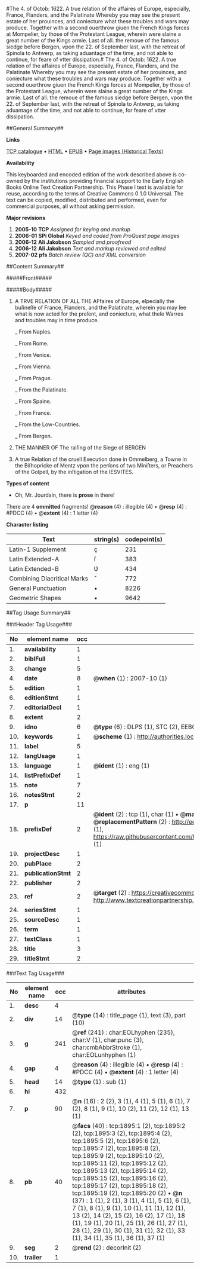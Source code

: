 #The 4. of Octob: 1622. A true relation of the affaires of Europe, especially, France, Flanders, and the Palatinate Whereby you may see the present estate of her prouinces, and coniecture what these troubles and wars may produce. Together with a second ouerthrow giuen the French Kings forces at Mompelier, by those of the Protestant League, wherein were slaine a great number of the Kings armie. Last of all. the remoue of the famous siedge before Bergen, vpon the 22. of September last, with the retreat of Spinola to Antwerp, as taking aduantage of the time, and not able to continue, for feare of vtter dissipation.#
The 4. of Octob: 1622. A true relation of the affaires of Europe, especially, France, Flanders, and the Palatinate Whereby you may see the present estate of her prouinces, and coniecture what these troubles and wars may produce. Together with a second ouerthrow giuen the French Kings forces at Mompelier, by those of the Protestant League, wherein were slaine a great number of the Kings armie. Last of all. the remoue of the famous siedge before Bergen, vpon the 22. of September last, with the retreat of Spinola to Antwerp, as taking aduantage of the time, and not able to continue, for feare of vtter dissipation.

##General Summary##

**Links**

[TCP catalogue](http://www.ota.ox.ac.uk/tcp/)  • 
[HTML](http://tei.it.ox.ac.uk/tcp/Texts-HTML/free/A08/A08168.html)  • 
[EPUB](http://tei.it.ox.ac.uk/tcp/Texts-EPUB/free/A08/A08168.epub) • 
[Page images (Historical Texts)](https://data.historicaltexts.jisc.ac.uk/view?pubId=eebo-99837566e&pageId=eebo-99837566e-1895-1)

**Availability**

This keyboarded and encoded edition of the
	       work described above is co-owned by the institutions
	       providing financial support to the Early English Books
	       Online Text Creation Partnership. This Phase I text is
	       available for reuse, according to the terms of Creative
	       Commons 0 1.0 Universal. The text can be copied,
	       modified, distributed and performed, even for
	       commercial purposes, all without asking permission.

**Major revisions**

1. __2005-10__ __TCP__ *Assigned for keying and markup*
1. __2006-01__ __SPi Global__ *Keyed and coded from ProQuest page images*
1. __2006-12__ __Ali Jakobson__ *Sampled and proofread*
1. __2006-12__ __Ali Jakobson__ *Text and markup reviewed and edited*
1. __2007-02__ __pfs__ *Batch review (QC) and XML conversion*

##Content Summary##

#####Front#####

#####Body#####

1. A TRVE RELATION OF ALL THE AFfaires of Europe, eſpecially the buſineſſe of France, Flanders, and the Palatinate, wherein you may ſee what is now acted for the preſent, and coniecture, what theſe Warres and troubles may in time produce.

    _ From Naples.

    _ From Rome.

    _ From Venice.

    _ From Vienna.

    _ From Prague.

    _ From the Palatinate.

    _ From Spaine.

    _ From France.

    _ From the Low-Countries.

    _ From Bergen.

1. THE MANNER OF The raiſing of the Siege of BERGEN

1. A true Relation of the cruell Execution done in Ommelberg, a Towne in the Biſhopricke of Mentz vpon the perſons of two Miniſters, or Preachers of the Goſpell, by the inſtigation of the IESVITES.

**Types of content**

  * Oh, Mr. Jourdain, there is **prose** in there!

There are 4 **ommitted** fragments! 
 @__reason__ (4) : illegible (4)  •  @__resp__ (4) : #PDCC (4)  •  @__extent__ (4) : 1 letter (4)

**Character listing**


|Text|string(s)|codepoint(s)|
|---|---|---|
|Latin-1 Supplement|ç|231|
|Latin Extended-A|ſ|383|
|Latin Extended-B|Ʋ|434|
|Combining             Diacritical Marks|̄|772|
|General Punctuation|•|8226|
|Geometric Shapes|▪|9642|

##Tag Usage Summary##

###Header Tag Usage###

|No|element name|occ|attributes|
|---|---|---|---|
|1.|__availability__|1||
|2.|__biblFull__|1||
|3.|__change__|5||
|4.|__date__|8| @__when__ (1) : 2007-10 (1)|
|5.|__edition__|1||
|6.|__editionStmt__|1||
|7.|__editorialDecl__|1||
|8.|__extent__|2||
|9.|__idno__|6| @__type__ (6) : DLPS (1), STC (2), EEBO-CITATION (1), PROQUEST (1), VID (1)|
|10.|__keywords__|1| @__scheme__ (1) : http://authorities.loc.gov/ (1)|
|11.|__label__|5||
|12.|__langUsage__|1||
|13.|__language__|1| @__ident__ (1) : eng (1)|
|14.|__listPrefixDef__|1||
|15.|__note__|7||
|16.|__notesStmt__|2||
|17.|__p__|11||
|18.|__prefixDef__|2| @__ident__ (2) : tcp (1), char (1)  •  @__matchPattern__ (2) : ([0-9\-]+):([0-9IVX]+) (1), (.+) (1)  •  @__replacementPattern__ (2) : http://eebo.chadwyck.com/downloadtiff?vid=$1&page=$2 (1), https://raw.githubusercontent.com/textcreationpartnership/Texts/master/tcpchars.xml#$1 (1)|
|19.|__projectDesc__|1||
|20.|__pubPlace__|2||
|21.|__publicationStmt__|2||
|22.|__publisher__|2||
|23.|__ref__|2| @__target__ (2) : https://creativecommons.org/publicdomain/zero/1.0/ (1), http://www.textcreationpartnership.org/docs/. (1)|
|24.|__seriesStmt__|1||
|25.|__sourceDesc__|1||
|26.|__term__|1||
|27.|__textClass__|1||
|28.|__title__|3||
|29.|__titleStmt__|2||


###Text Tag Usage###

|No|element name|occ|attributes|
|---|---|---|---|
|1.|__desc__|4||
|2.|__div__|14| @__type__ (14) : title_page (1), text (3), part (10)|
|3.|__g__|241| @__ref__ (241) : char:EOLhyphen (235), char:V (1), char:punc (3), char:cmbAbbrStroke (1), char:EOLunhyphen (1)|
|4.|__gap__|4| @__reason__ (4) : illegible (4)  •  @__resp__ (4) : #PDCC (4)  •  @__extent__ (4) : 1 letter (4)|
|5.|__head__|14| @__type__ (1) : sub (1)|
|6.|__hi__|432||
|7.|__p__|90| @__n__ (16) : 2 (2), 3 (1), 4 (1), 5 (1), 6 (1), 7 (2), 8 (1), 9 (1), 10 (2), 11 (2), 12 (1), 13 (1)|
|8.|__pb__|40| @__facs__ (40) : tcp:1895:1 (2), tcp:1895:2 (2), tcp:1895:3 (2), tcp:1895:4 (2), tcp:1895:5 (2), tcp:1895:6 (2), tcp:1895:7 (2), tcp:1895:8 (2), tcp:1895:9 (2), tcp:1895:10 (2), tcp:1895:11 (2), tcp:1895:12 (2), tcp:1895:13 (2), tcp:1895:14 (2), tcp:1895:15 (2), tcp:1895:16 (2), tcp:1895:17 (2), tcp:1895:18 (2), tcp:1895:19 (2), tcp:1895:20 (2)  •  @__n__ (37) : 1 (1), 2 (1), 3 (1), 4 (1), 5 (1), 6 (1), 7 (1), 8 (1), 9 (1), 10 (1), 11 (1), 12 (1), 13 (2), 14 (2), 15 (2), 16 (2), 17 (1), 18 (1), 19 (1), 20 (1), 25 (1), 26 (1), 27 (1), 28 (1), 29 (1), 30 (1), 31 (1), 32 (1), 33 (1), 34 (1), 35 (1), 36 (1), 37 (1)|
|9.|__seg__|2| @__rend__ (2) : decorInit (2)|
|10.|__trailer__|1||
